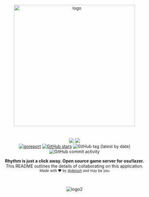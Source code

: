 <p align="center">
  <img src="https://i.imgur.com/BDMASne.png" alt="logo" width="400" />
</p>

<h1 align="center"></h1>

<p align="center">
  <a href="https://github.com/deissh/osu-lazer/actions?query=workflow%3A%22API+workflow%22"><img src="https://github.com/deissh/osu-lazer/workflows/API%20workflow/badge.svg"></a>
  <a href="https://github.com/deissh/osu-lazer/actions?query=workflow%3A%22Ayako+workflow%22"><img src="https://github.com/deissh/osu-lazer/workflows/Ayako%20workflow/badge.svg"></a>
  <br />
  <a href="https://goreportcard.com/report/github.com/deissh/osu-lazer"><img alt="goreport" src="https://goreportcard.com/badge/github.com/deissh/osu-lazer"></a>
  <a href="https://github.com/deissh/osu-lazer/stargazers"><img alt="GitHub stars" src="https://img.shields.io/github/stars/deissh/osu-lazer"></a>
  <img alt="GitHub tag (latest by date)" src="https://img.shields.io/github/v/tag/deissh/osu-lazer">
  <img alt="GitHub commit activity" src="https://img.shields.io/github/commit-activity/w/deissh/osu-lazer">
  <br />
</p>

<p align="center">
  <b>Rhythm is just a click away. Open source game server for osu!lazer.</b></br>
  <span>This README outlines the details of collaborating on this application.</span></br>
  <sub>Made with ❤️ by <a href="https://github.com/deissh">@deissh</a> and may be you</sub>
</p>

<br />


<p align="center">
  <img src="https://i.imgur.com/azTASY0.jpg" alt="logo2" width="auto" />
</p>

